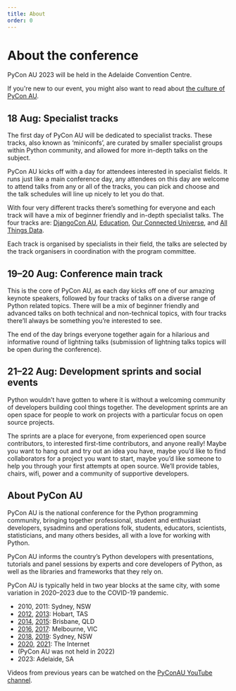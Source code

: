 ```yaml
---
title: About
order: 0
---
```


# About the conference

PyCon AU 2023 will be held in the Adelaide Convention Centre.

If you're new to our event, you might also want to read about [the culture of PyCon AU](/about/culture/).

## 18 Aug: Specialist tracks

The first day of PyCon AU will be dedicated to specialist tracks. These tracks, also known as ‘miniconfs’, are curated by smaller specialist groups within Python community, and allowed for more in-depth talks on the subject.

PyCon AU kicks off with a day for attendees interested in specialist fields. It runs just like a main conference day, any attendees on this day are welcome to attend talks from any or all of the tracks, you can pick and choose and the talk schedules will line up nicely to let you do that.

With four very different tracks there’s something for everyone and each track will have a mix of beginner friendly and in-depth specialist talks. The four tracks are: [DjangoCon AU](/about/tracks/#djangocon-au), [Education](/about/tracks/#education), [Our Connected Universe](/about/tracks/#our-connected-universe), and [All Things Data](/about/tracks/#all-things-data).

Each track is organised by specialists in their field, the talks are selected by the track organisers in coordination with the program committee.

## 19–20 Aug: Conference main track

This is the core of PyCon AU, as each day kicks off one of our amazing keynote speakers, followed by four tracks of talks on a diverse range of Python related topics. There will be a mix of beginner friendly and advanced talks on both technical and non-technical topics, with four tracks there’ll always be something you’re interested to see.

The end of the day brings everyone together again for a hilarious and informative round of lightning talks (submission of lightning talks topics will be open during the conference).

## 21–22 Aug: Development sprints and social events

Python wouldn’t have gotten to where it is without a welcoming community of developers building cool things together. The development sprints are an open space for people to work on projects with a particular focus on open source projects.

The sprints are a place for everyone, from experienced open source contributors, to interested first-time contributors, and anyone really! Maybe you want to hang out and try out an idea you have, maybe you’d like to find collaborators for a project you want to start, maybe you’d like someone to help you through your first attempts at open source. We’ll provide tables, chairs, wifi, power and a community of supportive developers.

## About PyCon AU

PyCon AU is the national conference for the Python programming community, bringing together professional, student and enthusiast developers, sysadmins and operations folk, students, educators, scientists, statisticians, and many others besides, all with a love for working with Python.

PyCon AU informs the country’s Python developers with presentations, tutorials and panel sessions by experts and core developers of Python, as well as the libraries and frameworks that they rely on.

PyCon AU is typically held in two year blocks at the same city, with some variation in 2020–2023 due to the COVID-19 pandemic.

- 2010, 2011: Sydney, NSW
- [2012](https://2012.pycon-au.org), [2013](https://2013.pycon-au.org): Hobart, TAS
- [2014](https://2014.pycon-au.org), [2015](https://2015.pycon-au.org): Brisbane, QLD
- [2016](https://2016.pycon-au.org), [2017](https://2017.pycon-au.org): Melbourne, VIC
- [2018](https://2018.pycon-au.org), [2019](https://2019.pycon-au.org): Sydney, NSW
- [2020](https://2020.pycon.org.au), [2021](https://2021.pycon.org.au): The Internet
- (PyCon AU was not held in 2022)
- 2023: Adelaide, SA

Videos from previous years can be watched on the [PyConAU YouTube channel](https://www.youtube.com/user/PyConAU).
